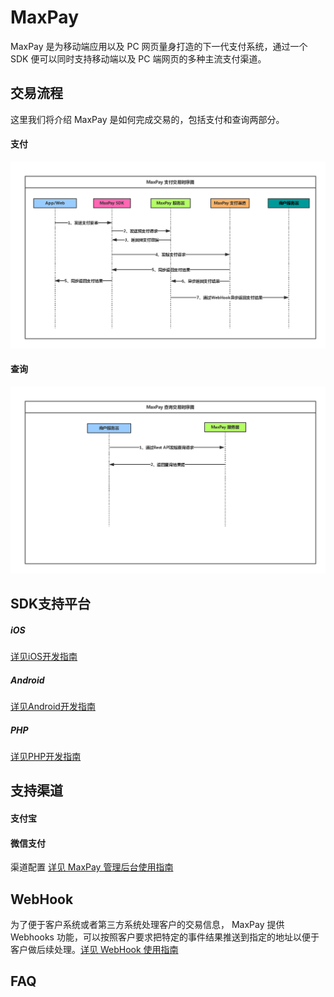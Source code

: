 # MaxPay

MaxPay 是为移动端应用以及 PC 网页量身打造的下一代支付系统，通过一个 SDK 便可以同时支持移动端以及 PC 端网页的多种主流支付渠道。

## 交易流程
这里我们将介绍 MaxPay 是如何完成交易的，包括支付和查询两部分。

#### 支付
![Pay](../../../images/MaxPayPaymentSequence.png "MaxPay 支付流程")

#### 查询
![Query](../../../images/MaxPayQuerySequence.png "MaxPay 查询流程")

## SDK支持平台
##### iOS
[详见iOS开发指南](具体链接)
##### Android
[详见Android开发指南](具体链接)
##### PHP
[详见PHP开发指南](具体链接)

## 支持渠道

#### 支付宝
#### 微信支付

渠道配置 [详见 MaxPay 管理后台使用指南](./MaxPayAdmin.md)

## WebHook
为了便于客户系统或者第三方系统处理客户的交易信息， MaxPay 提供 Webhooks 功能，可以按照客户要求把特定的事件结果推送到指定的地址以便于客户做后续处理。[详见 WebHook 使用指南](./MaxPayWebHook.md)

## FAQ
